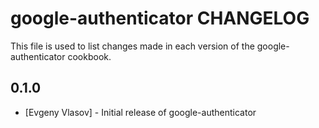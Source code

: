 google-authenticator CHANGELOG
==============

This file is used to list changes made in each version of the google-authenticator cookbook.

0.1.0
-----
- [Evgeny Vlasov] - Initial release of google-authenticator
